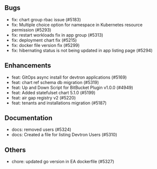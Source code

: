 ## Bugs
- fix: chart group rbac issue (#5183)
- fix: Multiple choice option for namespace in Kubernetes resource permission (#5293)
- fix: restart workloads fix in app group (#5313)
- fix: deployment chart fix (#5215)
- fix: docker file version fix (#5299)
- fix: hibernating status is not being updated in app listing page (#5294)
## Enhancements
- feat: GitOps async install for devtron applications (#5169)
- feat: chart ref schema db migration (#5319)
- feat: Up and Down Script for BitBucket Plugin v1.0.0 (#4949)
- feat: Added statefulset chart 5.1.0 (#5199)
- feat: air gap registry v2 (#5220)
- feat: tenants and installations migration (#5187)
## Documentation
- docs: removed users (#5324)
- docs: Created a file for listing Devtron Users (#5310)
## Others
- chore: updated go version in EA dockerfile (#5327)
